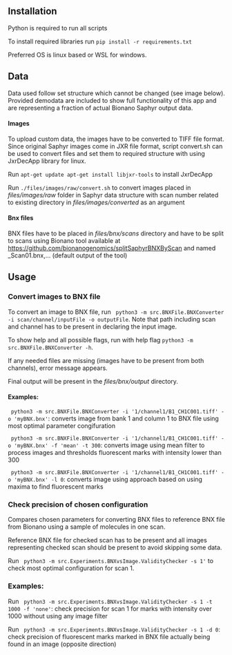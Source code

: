 Installation
-----------
Python is required to run all scripts

To install required libraries run ```pip install -r requirements.txt```

Preferred OS is linux based or WSL for windows.

Data
-----------
Data used follow set structure which cannot be changed (see image below). Provided demodata are included to show full functionality of this app and are representing a fraction of actual Bionano Saphyr output data.

#### Images

To upload custom data, the images have to be converted to TIFF file format. Since original Saphyr images come in JXR file format, 
script convert.sh can be used to convert files and set them to required structure with using JxrDecApp library for linux.

Run
 ```apt-get update apt-get install libjxr-tools``` to install JxrDecApp

Run ```./files/images/raw/convert.sh``` to convert images placed in _files/images/raw_ folder in Saphyr data structure with scan number related to existing directory in _files/images/converted_ as an argument

#### Bnx files
BNX files have to be placed in _files/bnx/scans_ directory and have to be split to scans using Bionano tool available at 
https://github.com/bionanogenomics/splitSaphyrBNXByScan and named _Scan01.bnx,... (default output of the tool)

Usage
-----------

### Convert images to BNX file
To convert an image to BNX file, run 
``` python3 -m src.BNXFile.BNXConverter -i scan/channel/inputFile -o outputFile```. 
Note that path including scan and channel has to be present in declaring the input image.

To show help and all possible flags, run with help flag ```python3 -m src.BNXFile.BNXConverter -h```.

If any needed files are missing (images have to be present from both channels), error message appears.

Final output will be present in the _files/bnx/output_ directory.

#### Examples:

``` python3 -m src.BNXFile.BNXConverter -i '1/channel1/B1_CH1C001.tiff' -o 'myBNX.bnx'```:
converts image from bank 1 and column 1 to BNX file using most optimal parameter congifuration

``` python3 -m src.BNXFile.BNXConverter -i '1/channel1/B1_CH1C001.tiff' -o 'myBNX.bnx' -f 'mean' -t 300```:
converts image using mean filter to process images and thresholds fluorescent marks with intensity lower than 300


``` python3 -m src.BNXFile.BNXConverter -i '1/channel1/B1_CH1C001.tiff' -o 'myBNX.bnx' -l 0```:
converts image using approach based on using maxima to find fluorescent marks


### Check precision of chosen configuration
Compares chosen parameters for converting BNX files to reference BNX file from Bionano using a sample of molecules in one scan.

Reference BNX file for checked scan has to be present and all images representing checked scan should be present to avoid skipping some data.

Run ``` python3 -m src.Experiments.BNXvsImage.ValidityChecker -s 1'``` to check most optimal configuration for scan 1.

### Examples:
Run ``` python3 -m src.Experiments.BNXvsImage.ValidityChecker -s 1 -t 1000 -f 'none'```: check precision for scan 1 for marks with intensity over 1000 without using any image filter

Run ``` python3 -m src.Experiments.BNXvsImage.ValidityChecker -s 1 -d 0```: check precision of fluorescent marks marked in BNX file actually being found in an image (opposite direction)

